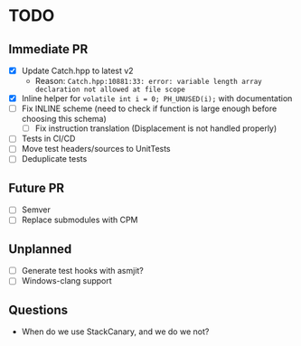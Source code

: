 # TODO

## Immediate PR

- [x] Update Catch.hpp to latest v2
    - Reason: `Catch.hpp:10881:33: error: variable length array declaration not allowed at file scope`
- [x] Inline helper for `volatile int i = 0; PH_UNUSED(i);` with documentation
- [ ] Fix INLINE scheme (need to check if function is large enough before choosing this schema)
    - [ ] Fix instruction translation (Displacement is not handled properly)
- [ ] Tests in CI/CD
- [ ] Move test headers/sources to UnitTests
- [ ] Deduplicate tests

## Future PR

- [ ] Semver
- [ ] Replace submodules with CPM

## Unplanned

- [ ] Generate test hooks with asmjit?
- [ ] Windows-clang support

## Questions

- When do we use StackCanary, and we do we not?
